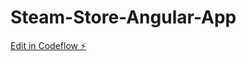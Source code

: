 # Steam-Store-Angular-App

[Edit in Codeflow ⚡️](https://stackblitz.com/~/github.com/cmaviles/Steam-Store-Angular-App)